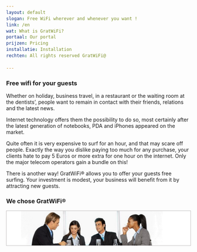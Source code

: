```yaml
---
layout: default
slogan: Free WiFi wherever and whenever you want !
link: /en
wat: What is GratWiFi?
portaal: Our portal
prijzen: Pricing
installatie: Installation
rechten: All rights reserved GratWiFi@

---
```


### Free wifi for your guests

Whether on holiday, business travel, in a restaurant or the waiting room at the dentists’, people want to remain in contact with their friends, relations and the latest news.

Internet technology offers them the possibility to do so, most certainly after the latest generation of notebooks, PDA and iPhones appeared on the market.

Quite often it is very expensive to surf for an hour, and that may scare off people. Exactly the way you dislike paying too much for any purchase, your clients hate to pay 5 Euros or more extra for one hour on the internet. Only the major telecom operators gain a bundle on this!

There is another way! GratWiFi® allows you to offer your guests free surfing. Your investment is modest, your business will benefit from it by attracting new guests.

### We chose GratWiFi®

![](assets/people.png)
